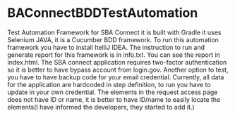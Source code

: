 # BAConnectBDDTestAutomation
Test Automation Framework for SBA Connect it is built with Gradle it uses Selenium JAVA, it is a Cucumber BDD framework.
To run this automation framework you have to install ItelliJ IDEA. The instruction to run and generate report for this framework is in info.txt. You can see the report in index.html.
The SBA connect application requires two-factor authentication so it is better to have bypass account from login.gov. Another option to test, you have to have backup code for your email credential.
Currently, all data for the application are hardcoded in step definition, to run you have to update in your own credential.
The elements in the request access page does not have ID or name, it is better to have ID/name to easily locate the elements(I have informed the developers, they started to add it.)
